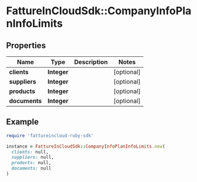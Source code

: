 # FattureInCloudSdk::CompanyInfoPlanInfoLimits

## Properties

| Name | Type | Description | Notes |
| ---- | ---- | ----------- | ----- |
| **clients** | **Integer** |  | [optional] |
| **suppliers** | **Integer** |  | [optional] |
| **products** | **Integer** |  | [optional] |
| **documents** | **Integer** |  | [optional] |

## Example

```ruby
require 'fattureincloud-ruby-sdk'

instance = FattureInCloudSdk::CompanyInfoPlanInfoLimits.new(
  clients: null,
  suppliers: null,
  products: null,
  documents: null
)
```

